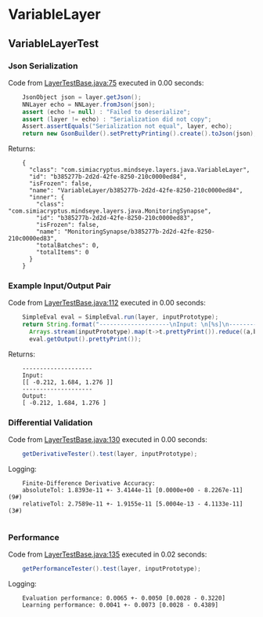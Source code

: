 # VariableLayer
## VariableLayerTest
### Json Serialization
Code from [LayerTestBase.java:75](../../../../../../../../MindsEye/src/test/java/com/simiacryptus/mindseye/layers/LayerTestBase.java#L75) executed in 0.00 seconds: 
```java
    JsonObject json = layer.getJson();
    NNLayer echo = NNLayer.fromJson(json);
    assert (echo != null) : "Failed to deserialize";
    assert (layer != echo) : "Serialization did not copy";
    Assert.assertEquals("Serialization not equal", layer, echo);
    return new GsonBuilder().setPrettyPrinting().create().toJson(json);
```

Returns: 

```
    {
      "class": "com.simiacryptus.mindseye.layers.java.VariableLayer",
      "id": "b385277b-2d2d-42fe-8250-210c0000ed84",
      "isFrozen": false,
      "name": "VariableLayer/b385277b-2d2d-42fe-8250-210c0000ed84",
      "inner": {
        "class": "com.simiacryptus.mindseye.layers.java.MonitoringSynapse",
        "id": "b385277b-2d2d-42fe-8250-210c0000ed83",
        "isFrozen": false,
        "name": "MonitoringSynapse/b385277b-2d2d-42fe-8250-210c0000ed83",
        "totalBatches": 0,
        "totalItems": 0
      }
    }
```



### Example Input/Output Pair
Code from [LayerTestBase.java:112](../../../../../../../../MindsEye/src/test/java/com/simiacryptus/mindseye/layers/LayerTestBase.java#L112) executed in 0.00 seconds: 
```java
    SimpleEval eval = SimpleEval.run(layer, inputPrototype);
    return String.format("--------------------\nInput: \n[%s]\n--------------------\nOutput: \n%s",
      Arrays.stream(inputPrototype).map(t->t.prettyPrint()).reduce((a,b)->a+",\n"+b).get(),
      eval.getOutput().prettyPrint());
```

Returns: 

```
    --------------------
    Input: 
    [[ -0.212, 1.684, 1.276 ]]
    --------------------
    Output: 
    [ -0.212, 1.684, 1.276 ]
```



### Differential Validation
Code from [LayerTestBase.java:130](../../../../../../../../MindsEye/src/test/java/com/simiacryptus/mindseye/layers/LayerTestBase.java#L130) executed in 0.00 seconds: 
```java
    getDerivativeTester().test(layer, inputPrototype);
```
Logging: 
```
    Finite-Difference Derivative Accuracy:
    absoluteTol: 1.8393e-11 +- 3.4144e-11 [0.0000e+00 - 8.2267e-11] (9#)
    relativeTol: 2.7589e-11 +- 1.9155e-11 [5.0004e-13 - 4.1133e-11] (3#)
    
```

### Performance
Code from [LayerTestBase.java:135](../../../../../../../../MindsEye/src/test/java/com/simiacryptus/mindseye/layers/LayerTestBase.java#L135) executed in 0.02 seconds: 
```java
    getPerformanceTester().test(layer, inputPrototype);
```
Logging: 
```
    Evaluation performance: 0.0065 +- 0.0050 [0.0028 - 0.3220]
    Learning performance: 0.0041 +- 0.0073 [0.0028 - 0.4389]
    
```

